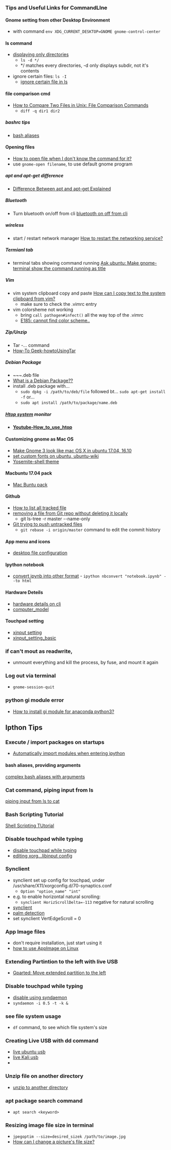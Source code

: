 ### Tips and Useful Links for CommandLIne

#### Gnome setting from other Desktop Environment
- with command `env XDG_CURRENT_DESKTOP=GNOME gnome-control-center`

#### ls command
- [displaying only directories](https://stackoverflow.com/questions/14352290/listing-only-directories-using-ls-in-bash-an-examination)
	* `ls -d */`
	* */ matches every directories, -d only displays subdir, not it's contents
- ignore certain files: `ls -I`
	- [ignore certain file in ls](https://askubuntu.com/questions/512961/exclude-certain-files-in-ls)
#### file comparison cmd
- [How to Compare Two Files in Unix: File Comparison Commands](https://www.softwaretestinghelp.com/compare-two-files-unix/)
	- `diff -q dir1 dir2`
##### bashrc tips
- [bash aliases](http://stefaanlippens.net/my_bashrc_aliases_profile_and_other_stuff/)

#### Opening files
- [How to open file when I don't know the command for it?](https://askubuntu.com/questions/236631/how-can-i-open-a-file-when-i-do-not-know-what-command-opens-it)
- use `gnome-open filename`, to use default gnome program

##### apt and apt-get difference
- [Difference Between apt and apt-get Explained](https://itsfoss.com/apt-vs-apt-get-difference/)
##### Bluetooth

- Turn bluetooth on/off from cli
[bluetooth on off from cli](https://askubuntu.com/questions/380096/turn-on-off-bluetooth-from-shell-not-from-applet)
##### wireless 
- start / restart network manager
[How to restart the networking service?](https://askubuntu.com/questions/230698/how-to-restart-the-networking-service)
##### Termianl tab
- terminal tabs showing command running
[Ask ubuntu: Make gnome-terminal show the command running as title](https://askubuntu.com/questions/126737/make-gnome-terminal-show-the-command-running-as-title)
##### Vim
- vim system clipboard copy and paste
[How can I copy text to the system clipboard from vim?](https://vi.stackexchange.com/questions/84/how-can-i-copy-text-to-the-system-clipboard-from-vim)
	- make sure to check the .vimrc entry
- vim colorsheme not working
	- bring `call pathogen#infect()` all the way top of the .vimrc
	- [E185: cannot find color scheme..](https://stackoverflow.com/questions/8804767/e185-cannot-find-color-scheme-solarized)

##### Zip/Unzip
- Tar -... command
- [How-To Geek-howtoUsingTar](https://www.howtogeek.com/248780/how-to-compress-and-extract-files-using-the-tar-command-on-linux/)

##### Debian Package
- \~~~.deb file
- [What is a Debian Package??](https://www.debian.org/doc/manuals/debian-faq/ch-pkg_basics.en.html)
- install .deb package with...
	* `sudo dpkg -i /path/to/deb/file` followed bt... `sudo apt-get install -f`  or...
	* `sudo apt install /path/to/package/name.deb`

##### [Htop system](Htop-system) monitor
- [__Youtube-How_to_use_htop__](https://www.youtube.com/watch?v=Qw2ZUf0hTF8)

#### Customizing gnome as Mac OS
- [Make Gnome 3 look like mac OS X in ubuntu 17.04, 16.10](http://ubuntuhandbook.org/index.php/2017/05/make-gnome-3-look-like-mac-os-x-in-ubuntu-17-04-16-10/)
- [set custom fonts on ubuntu, ubuntu-wiki](https://wiki.ubuntu.com/Fonts)
- [Yosemite-shell theme](https://www.gnome-look.org/content/show.php/Yosemite+Shell?content=166200)
#### Macbuntu 17.04 pack
- [Mac Buntu pack](http://www.noobslab.com/2017/06/macbuntu-transformation-pack-ready-for.html)

#### Github
- [How to list all tracked file](https://stackoverflow.com/questions/15606955/how-can-i-make-git-show-a-list-of-the-files-that-are-being-tracked)
- [removing a file from Git repo without deleting it locally](https://stackoverflow.com/questions/1143796/remove-a-file-from-a-git-repository-without-deleting-it-from-the-local-filesyste)
	- git ls-tree -r master --name-only
- [Git trying to push untracked files](https://stackoverflow.com/questions/44285232/git-counting-too-many-files-and-tries-to-push-untracked-files)
	- `git rebase -i origin/master`   command to edit the commit history

#### App menu and icons
- [desktop file configuration](https://askubuntu.com/questions/410053/how-do-i-install-3rd-party-programs-and-make-them-appear-in-the-dash-home-menu)
#### Ipython notebook
- [convert ipynb into other format](https://stackoverflow.com/questions/18140964/return-different-type-of-data-from-a-method-in-java)
		- `ipython nbconvert "notebook.ipynb" --to html`
#### Hardware Deteils
- [hardware details on cli](https://askubuntu.com/questions/31618/how-can-i-find-my-hardware-details)
- [computer_model](https://askubuntu.com/questions/386927/how-to-know-the-model-of-the-computer-from-ubuntu)
#### Touchpad setting
- [xinput setting](https://wiki.archlinux.org/index.php/Libinput)
- [xinput_setting_basic](https://faq.i3wm.org/question/3862/system-settings-not-working-scrolling-and-touch-click.1.html)
### if can't mout as readwrite, 
- unmount everything and kill the process, by fuse, and mount it again

### Log out via terminal
- `gnome-session-quit`
### python gi module error
- [How to install gi module for anaconda python3?](https://stackoverflow.com/questions/37526026/how-to-install-gi-module-for-anaconda-python3)
## Ipthon Tips
### Execute / import packages on startups
- [Automatically import modules when entering ipython](https://stackoverflow.com/questions/11124578/automatically-import-modules-when-entering-the-python-or-ipython-interpreter)
#### bash aliases, providing arguments ####
[complex bash aliases with arguments](https://stackoverflow.com/questions/4060880/passing-argument-to-alias-in-bash)

### Cat command, piping input from ls
[piping input from ls to cat](https://stackoverflow.com/questions/26443951/why-not-pipe-list-of-file-names-into-cat)
### Bash Scripting Tutorial
[Shell Scripting TUtorial](https://www.shellscript.sh/)

### Disable touchpad while typing
- [disable touchpad while typing](https://askubuntu.com/questions/886092/how-do-i-disable-the-touchpad-while-typing)
- [editing xorg...libinput config](https://askubuntu.com/questions/649103/proper-touchpad-thumb-palm-detection-with-libinput#678122)

### Synclient
- synclient set up config for touchpad, under /usr/share/X11/xorgconfig.d/70-synaptics.conf
	- `Option "option_name" "int"`
- e.g. to enable horizontal natural scrolling:
	- `synclient HorizScrollDelta=-113` negative for natural scrolling
- [synclient](https://wiki.archlinux.org/index.php/Touchpad_Synaptics)
- [palm detection](http://add4jhf.blogspot.com/2013/09/touch-pad-deactivation-while-typing-and.html)
- set synclient VertEdgeScroll = 0

### App Image files
- don't require installation, just start using it
- [how to use AppImage on Linux](https://itsfoss.com/use-appimage-linux/)

### Extending Partintion to the left with live USB
- [Gparted: Move extended partition to the left](https://askubuntu.com/questions/557751/gparted-move-extended-partition-on-the-left)
### Disable touchpad while typing
- [disable using syndaemon](https://wiki.archlinux.org/index.php/Touchpad_Synaptics#Disable_touchpad_while_typing)
- `syndaemon -i 0.5 -t -k &`

### see file system usage
- `df` command, to see which file system's size

### Creating Live USB with dd command
- [live ubuntu usb](https://www.cyberciti.biz/faq/creating-a-bootable-ubuntu-usb-stick-on-a-debian-linux/)
- [live Kali usb](https://docs.kali.org/downloading/kali-linux-live-usb-install)
-

### Unzip file on another directory
- [unzip to another directory](https://askubuntu.com/questions/45349/how-to-extract-files-to-another-directory-using-tar-command)

### apt package search command
- `apt search <keyword>`

### Resizing image file size in terminal
- `jpegoptim --size=desired_sizek /path/to/image.jpg`
- [How can I change a picture's file size?](https://askubuntu.com/questions/818593/how-can-i-change-a-pictures-file-size)

